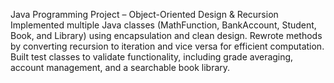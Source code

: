 Java Programming Project – Object-Oriented Design & Recursion
Implemented multiple Java classes (MathFunction, BankAccount, Student, Book, and Library) using encapsulation and clean design. Rewrote methods by converting recursion to iteration and vice versa for efficient computation. Built test classes to validate functionality, including grade averaging, account management, and a searchable book library.
